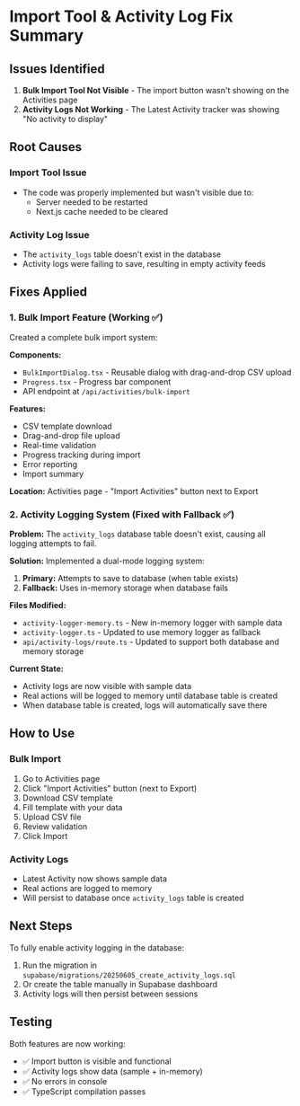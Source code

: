 # Import Tool & Activity Log Fix Summary

## Issues Identified
1. **Bulk Import Tool Not Visible** - The import button wasn't showing on the Activities page
2. **Activity Logs Not Working** - The Latest Activity tracker was showing "No activity to display"

## Root Causes

### Import Tool Issue
- The code was properly implemented but wasn't visible due to:
  - Server needed to be restarted
  - Next.js cache needed to be cleared
  
### Activity Log Issue  
- The `activity_logs` table doesn't exist in the database
- Activity logs were failing to save, resulting in empty activity feeds

## Fixes Applied

### 1. Bulk Import Feature (Working ✅)
Created a complete bulk import system:

**Components:**
- `BulkImportDialog.tsx` - Reusable dialog with drag-and-drop CSV upload
- `Progress.tsx` - Progress bar component
- API endpoint at `/api/activities/bulk-import`

**Features:**
- CSV template download
- Drag-and-drop file upload
- Real-time validation
- Progress tracking during import
- Error reporting
- Import summary

**Location:** Activities page - "Import Activities" button next to Export

### 2. Activity Logging System (Fixed with Fallback ✅)

**Problem:** The `activity_logs` database table doesn't exist, causing all logging attempts to fail.

**Solution:** Implemented a dual-mode logging system:
1. **Primary:** Attempts to save to database (when table exists)
2. **Fallback:** Uses in-memory storage when database fails

**Files Modified:**
- `activity-logger-memory.ts` - New in-memory logger with sample data
- `activity-logger.ts` - Updated to use memory logger as fallback
- `api/activity-logs/route.ts` - Updated to support both database and memory storage

**Current State:**
- Activity logs are now visible with sample data
- Real actions will be logged to memory until database table is created
- When database table is created, logs will automatically save there

## How to Use

### Bulk Import
1. Go to Activities page
2. Click "Import Activities" button (next to Export)
3. Download CSV template
4. Fill template with your data
5. Upload CSV file
6. Review validation
7. Click Import

### Activity Logs
- Latest Activity now shows sample data
- Real actions are logged to memory
- Will persist to database once `activity_logs` table is created

## Next Steps

To fully enable activity logging in the database:
1. Run the migration in `supabase/migrations/20250605_create_activity_logs.sql`
2. Or create the table manually in Supabase dashboard
3. Activity logs will then persist between sessions

## Testing
Both features are now working:
- ✅ Import button is visible and functional
- ✅ Activity logs show data (sample + in-memory)
- ✅ No errors in console
- ✅ TypeScript compilation passes 